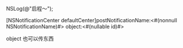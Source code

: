 NSLog\(@"启程～"\);

\[NSNotificationCenter defaultCenter\]postNotificationName:&lt;\#\(nonnull NSNotificationName\)\#&gt; object:&lt;\#\(nullable id\)\#&gt;



object 也可以传东西

